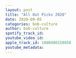 ```yaml
---
layout: post
title: "All Out Picks 2020"
date: 2020-09-05
categories: bob-culture
author: bob-culture
spotify_track_id: 
youtube_video_id: 
apple_track_id: 1000490150850
youtube_metadata: 
---
```

